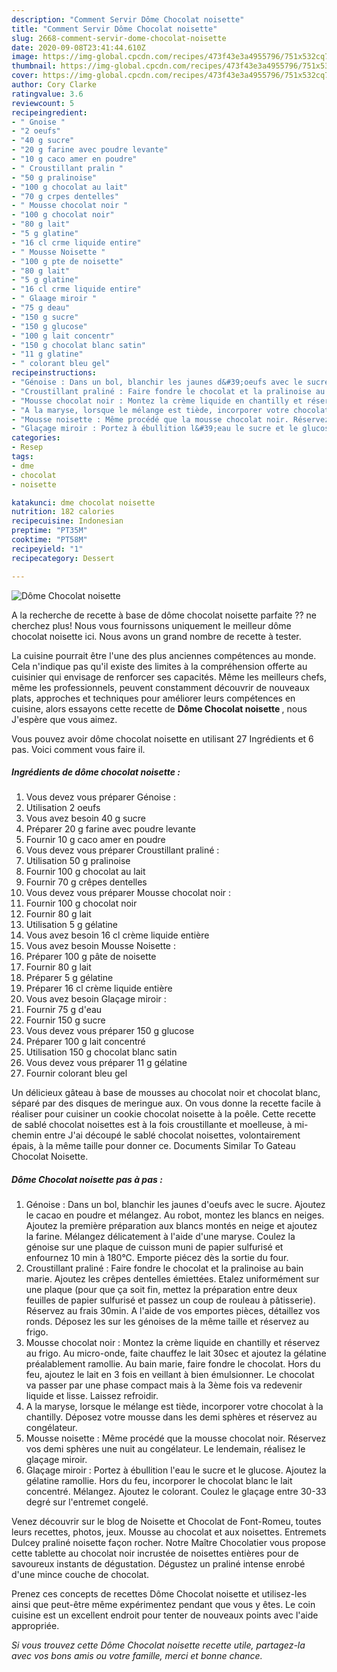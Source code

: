 ```yaml
---
description: "Comment Servir Dôme Chocolat noisette"
title: "Comment Servir Dôme Chocolat noisette"
slug: 2668-comment-servir-dome-chocolat-noisette
date: 2020-09-08T23:41:44.610Z
image: https://img-global.cpcdn.com/recipes/473f43e3a4955796/751x532cq70/dome-chocolat-noisette-photo-principale-de-la-recette.jpg
thumbnail: https://img-global.cpcdn.com/recipes/473f43e3a4955796/751x532cq70/dome-chocolat-noisette-photo-principale-de-la-recette.jpg
cover: https://img-global.cpcdn.com/recipes/473f43e3a4955796/751x532cq70/dome-chocolat-noisette-photo-principale-de-la-recette.jpg
author: Cory Clarke
ratingvalue: 3.6
reviewcount: 5
recipeingredient:
- " Gnoise "
- "2 oeufs"
- "40 g sucre"
- "20 g farine avec poudre levante"
- "10 g caco amer en poudre"
- " Croustillant pralin "
- "50 g pralinoise"
- "100 g chocolat au lait"
- "70 g crpes dentelles"
- " Mousse chocolat noir "
- "100 g chocolat noir"
- "80 g lait"
- "5 g glatine"
- "16 cl crme liquide entire"
- " Mousse Noisette "
- "100 g pte de noisette"
- "80 g lait"
- "5 g glatine"
- "16 cl crme liquide entire"
- " Glaage miroir "
- "75 g deau"
- "150 g sucre"
- "150 g glucose"
- "100 g lait concentr"
- "150 g chocolat blanc satin"
- "11 g glatine"
- " colorant bleu gel"
recipeinstructions:
- "Génoise : Dans un bol, blanchir les jaunes d&#39;oeufs avec le sucre. Ajoutez le cacao en poudre et mélangez. Au robot, montez les blancs en neiges. Ajoutez la première préparation aux blancs montés en neige et ajoutez la farine. Mélangez délicatement à l&#39;aide d&#39;une maryse. Coulez la génoise sur une plaque de cuisson muni de papier sulfurisé et enfournez 10 min à 180°C. Emporte piécez dès la sortie du four."
- "Croustillant praliné : Faire fondre le chocolat et la pralinoise au bain marie. Ajoutez les crêpes dentelles émiettées. Etalez uniformément sur une plaque (pour que ça soit fin, mettez la préparation entre deux feuilles de papier sulfurisé et passez un coup de rouleau à pâtisserie). Réservez au frais 30min. A l&#39;aide de vos emportes pièces, détaillez vos ronds. Déposez les sur les génoises de la même taille et réservez au frigo."
- "Mousse chocolat noir : Montez la crème liquide en chantilly et réservez au frigo. Au micro-onde, faite chauffez le lait 30sec et ajoutez la gélatine préalablement ramollie. Au bain marie, faire fondre le chocolat. Hors du feu, ajoutez le lait en 3 fois en veillant à bien émulsionner. Le chocolat va passer par une phase compact mais à la 3ème fois va redevenir liquide et lisse. Laissez refroidir."
- "A la maryse, lorsque le mélange est tiède, incorporer votre chocolat à la chantilly. Déposez votre mousse dans les demi sphères et réservez au congélateur."
- "Mousse noisette : Même procédé que la mousse chocolat noir. Réservez vos demi sphères une nuit au congélateur. Le lendemain, réalisez le glaçage miroir."
- "Glaçage miroir : Portez à ébullition l&#39;eau le sucre et le glucose. Ajoutez la gélatine ramollie. Hors du feu, incorporer le chocolat blanc le lait concentré. Mélangez. Ajoutez le colorant. Coulez le glaçage entre 30-33 degré sur l&#39;entremet congelé."
categories:
- Resep
tags:
- dme
- chocolat
- noisette

katakunci: dme chocolat noisette 
nutrition: 182 calories
recipecuisine: Indonesian
preptime: "PT35M"
cooktime: "PT58M"
recipeyield: "1"
recipecategory: Dessert

---
```



![Dôme Chocolat noisette](https://img-global.cpcdn.com/recipes/473f43e3a4955796/751x532cq70/dome-chocolat-noisette-photo-principale-de-la-recette.jpg)

A la recherche de recette à base de dôme chocolat noisette parfaite ?? ne cherchez plus! Nous vous fournissons uniquement le meilleur dôme chocolat noisette ici. Nous avons un grand nombre de recette à tester.

La cuisine pourrait être l'une des plus anciennes compétences au monde. Cela n'indique pas qu'il existe des limites à la compréhension offerte au cuisinier qui envisage de renforcer ses capacités. Même les meilleurs chefs, même les professionnels, peuvent constamment découvrir de nouveaux plats, approches et techniques pour améliorer leurs compétences en cuisine, alors essayons cette recette de <strong> Dôme Chocolat noisette </strong>, nous J'espère que vous aimez.

<!--inarticleads1-->

Vous pouvez avoir dôme chocolat noisette en utilisant 27 Ingrédients et 6 pas. Voici comment vous faire il.

##### Ingrédients de dôme chocolat noisette :

1. Vous devez vous préparer  Génoise :
1. Utilisation 2 oeufs
1. Vous avez besoin 40 g sucre
1. Préparer 20 g farine avec poudre levante
1. Fournir 10 g caco amer en poudre
1. Vous devez vous préparer  Croustillant praliné :
1. Utilisation 50 g pralinoise
1. Fournir 100 g chocolat au lait
1. Fournir 70 g crêpes dentelles
1. Vous devez vous préparer  Mousse chocolat noir :
1. Fournir 100 g chocolat noir
1. Fournir 80 g lait
1. Utilisation 5 g gélatine
1. Vous avez besoin 16 cl crème liquide entière
1. Vous avez besoin  Mousse Noisette :
1. Préparer 100 g pâte de noisette
1. Fournir 80 g lait
1. Préparer 5 g gélatine
1. Préparer 16 cl crème liquide entière
1. Vous avez besoin  Glaçage miroir :
1. Fournir 75 g d&#39;eau
1. Fournir 150 g sucre
1. Vous devez vous préparer 150 g glucose
1. Préparer 100 g lait concentré
1. Utilisation 150 g chocolat blanc satin
1. Vous devez vous préparer 11 g gélatine
1. Fournir  colorant bleu gel


Un délicieux gâteau à base de mousses au chocolat noir et chocolat blanc, séparé par des disques de meringue aux. On vous donne la recette facile à réaliser pour cuisiner un cookie chocolat noisette à la poêle. Cette recette de sablé chocolat noisettes est à la fois croustillante et moelleuse, à mi-chemin entre J&#39;ai découpé le sablé chocolat noisettes, volontairement épais, à la même taille pour donner ce. Documents Similar To Gateau Chocolat Noisette. 

<!--inarticleads2-->

##### Dôme Chocolat noisette pas à pas :

1. Génoise : Dans un bol, blanchir les jaunes d&#39;oeufs avec le sucre. Ajoutez le cacao en poudre et mélangez. Au robot, montez les blancs en neiges. Ajoutez la première préparation aux blancs montés en neige et ajoutez la farine. Mélangez délicatement à l&#39;aide d&#39;une maryse. Coulez la génoise sur une plaque de cuisson muni de papier sulfurisé et enfournez 10 min à 180°C. Emporte piécez dès la sortie du four.
1. Croustillant praliné : Faire fondre le chocolat et la pralinoise au bain marie. Ajoutez les crêpes dentelles émiettées. Etalez uniformément sur une plaque (pour que ça soit fin, mettez la préparation entre deux feuilles de papier sulfurisé et passez un coup de rouleau à pâtisserie). Réservez au frais 30min. A l&#39;aide de vos emportes pièces, détaillez vos ronds. Déposez les sur les génoises de la même taille et réservez au frigo.
1. Mousse chocolat noir : Montez la crème liquide en chantilly et réservez au frigo. Au micro-onde, faite chauffez le lait 30sec et ajoutez la gélatine préalablement ramollie. Au bain marie, faire fondre le chocolat. Hors du feu, ajoutez le lait en 3 fois en veillant à bien émulsionner. Le chocolat va passer par une phase compact mais à la 3ème fois va redevenir liquide et lisse. Laissez refroidir.
1. A la maryse, lorsque le mélange est tiède, incorporer votre chocolat à la chantilly. Déposez votre mousse dans les demi sphères et réservez au congélateur.
1. Mousse noisette : Même procédé que la mousse chocolat noir. Réservez vos demi sphères une nuit au congélateur. Le lendemain, réalisez le glaçage miroir.
1. Glaçage miroir : Portez à ébullition l&#39;eau le sucre et le glucose. Ajoutez la gélatine ramollie. Hors du feu, incorporer le chocolat blanc le lait concentré. Mélangez. Ajoutez le colorant. Coulez le glaçage entre 30-33 degré sur l&#39;entremet congelé.


Venez découvrir sur le blog de Noisette et Chocolat de Font-Romeu, toutes leurs recettes, photos, jeux. Mousse au chocolat et aux noisettes. Entremets Dulcey praliné noisette façon rocher. Notre Maître Chocolatier vous propose cette tablette au chocolat noir incrustée de noisettes entières pour de savoureux instants de dégustation. Dégustez un praliné intense enrobé d&#39;une mince couche de chocolat. 

<!--inarticleads1-->

<p>
Prenez ces concepts de recettes Dôme Chocolat noisette et utilisez-les ainsi que peut-être même expérimentez pendant que vous y êtes. Le coin cuisine est un excellent endroit pour tenter de nouveaux points avec l'aide appropriée.
</p>

<p>
<i>Si vous trouvez cette Dôme Chocolat noisette recette utile, partagez-la avec vos bons amis ou votre famille, merci et bonne chance.</i>
</p>
